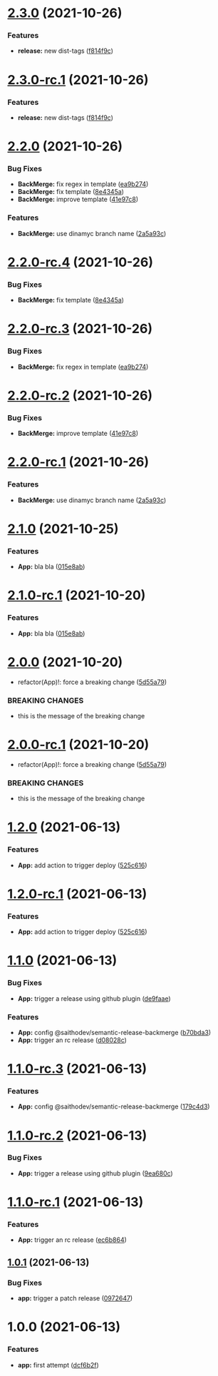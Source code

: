 # [2.3.0](https://github.com/eseceve/semantic-release-test/compare/v2.2.0...v2.3.0) (2021-10-26)


### Features

* **release:** new dist-tags ([f814f9c](https://github.com/eseceve/semantic-release-test/commit/f814f9c10d3f88c09050796bbdc79a4aeafcc624))

# [2.3.0-rc.1](https://github.com/eseceve/semantic-release-test/compare/v2.2.0...v2.3.0-rc.1) (2021-10-26)


### Features

* **release:** new dist-tags ([f814f9c](https://github.com/eseceve/semantic-release-test/commit/f814f9c10d3f88c09050796bbdc79a4aeafcc624))

# [2.2.0](https://github.com/eseceve/semantic-release-test/compare/v2.1.0...v2.2.0) (2021-10-26)


### Bug Fixes

* **BackMerge:** fix regex in template ([ea9b274](https://github.com/eseceve/semantic-release-test/commit/ea9b274e90af7c47aef54fca26f281811b337789))
* **BackMerge:** fix template ([8e4345a](https://github.com/eseceve/semantic-release-test/commit/8e4345ad23a201da2bad8faf7ff68f181bf15244))
* **BackMerge:** improve template ([41e97c8](https://github.com/eseceve/semantic-release-test/commit/41e97c8f2d4bff77f89311d3ed7a144b768d17c1))


### Features

* **BackMerge:** use dinamyc branch name ([2a5a93c](https://github.com/eseceve/semantic-release-test/commit/2a5a93cd116c2768685d41d4d7c60ab530657e1d))

# [2.2.0-rc.4](https://github.com/eseceve/semantic-release-test/compare/v2.2.0-rc.3...v2.2.0-rc.4) (2021-10-26)


### Bug Fixes

* **BackMerge:** fix template ([8e4345a](https://github.com/eseceve/semantic-release-test/commit/8e4345ad23a201da2bad8faf7ff68f181bf15244))

# [2.2.0-rc.3](https://github.com/eseceve/semantic-release-test/compare/v2.2.0-rc.2...v2.2.0-rc.3) (2021-10-26)


### Bug Fixes

* **BackMerge:** fix regex in template ([ea9b274](https://github.com/eseceve/semantic-release-test/commit/ea9b274e90af7c47aef54fca26f281811b337789))

# [2.2.0-rc.2](https://github.com/eseceve/semantic-release-test/compare/v2.2.0-rc.1...v2.2.0-rc.2) (2021-10-26)


### Bug Fixes

* **BackMerge:** improve template ([41e97c8](https://github.com/eseceve/semantic-release-test/commit/41e97c8f2d4bff77f89311d3ed7a144b768d17c1))

# [2.2.0-rc.1](https://github.com/eseceve/semantic-release-test/compare/v2.1.0...v2.2.0-rc.1) (2021-10-26)


### Features

* **BackMerge:** use dinamyc branch name ([2a5a93c](https://github.com/eseceve/semantic-release-test/commit/2a5a93cd116c2768685d41d4d7c60ab530657e1d))

# [2.1.0](https://github.com/eseceve/semantic-release-test/compare/v2.0.0...v2.1.0) (2021-10-25)


### Features

* **App:** bla bla ([015e8ab](https://github.com/eseceve/semantic-release-test/commit/015e8ab7b670f6264aec19c8d77c7ee4a3a8602e))

# [2.1.0-rc.1](https://github.com/eseceve/semantic-release-test/compare/v2.0.0...v2.1.0-rc.1) (2021-10-20)


### Features

* **App:** bla bla ([015e8ab](https://github.com/eseceve/semantic-release-test/commit/015e8ab7b670f6264aec19c8d77c7ee4a3a8602e))

# [2.0.0](https://github.com/eseceve/semantic-release-test/compare/v1.2.0...v2.0.0) (2021-10-20)


* refactor(App)!: force a breaking change ([5d55a79](https://github.com/eseceve/semantic-release-test/commit/5d55a79bd5c3d41bcef9ad2982c345ccc07bc697))


### BREAKING CHANGES

* this is the message of the breaking change

# [2.0.0-rc.1](https://github.com/eseceve/semantic-release-test/compare/v1.2.0...v2.0.0-rc.1) (2021-10-20)


* refactor(App)!: force a breaking change ([5d55a79](https://github.com/eseceve/semantic-release-test/commit/5d55a79bd5c3d41bcef9ad2982c345ccc07bc697))


### BREAKING CHANGES

* this is the message of the breaking change

# [1.2.0](https://github.com/eseceve/semantic-release-test/compare/v1.1.0...v1.2.0) (2021-06-13)


### Features

* **App:** add action to trigger deploy ([525c616](https://github.com/eseceve/semantic-release-test/commit/525c616cd8d90f465846fc8fce0b612c149efeaa))

# [1.2.0-rc.1](https://github.com/eseceve/semantic-release-test/compare/v1.1.0...v1.2.0-rc.1) (2021-06-13)


### Features

* **App:** add action to trigger deploy ([525c616](https://github.com/eseceve/semantic-release-test/commit/525c616cd8d90f465846fc8fce0b612c149efeaa))

# [1.1.0](https://github.com/eseceve/semantic-release-test/compare/v1.0.1...v1.1.0) (2021-06-13)


### Bug Fixes

* **App:** trigger a release using github plugin ([de9faae](https://github.com/eseceve/semantic-release-test/commit/de9faaec895fe25391ea5640cbdb2ce63e1cd0a5))


### Features

* **App:** config @saithodev/semantic-release-backmerge ([b70bda3](https://github.com/eseceve/semantic-release-test/commit/b70bda340a0c001c6c6513472e1da5a372bebdeb))
* **App:** trigger an rc release ([d08028c](https://github.com/eseceve/semantic-release-test/commit/d08028c401c8f3a25da56cdef30dcfc64a067c81))

# [1.1.0-rc.3](https://github.com/eseceve/semantic-release-test/compare/v1.1.0-rc.2...v1.1.0-rc.3) (2021-06-13)


### Features

* **App:** config @saithodev/semantic-release-backmerge ([179c4d3](https://github.com/eseceve/semantic-release-test/commit/179c4d39510c82369194ad88c7192373a7566a90))

# [1.1.0-rc.2](https://github.com/eseceve/semantic-release-test/compare/v1.1.0-rc.1...v1.1.0-rc.2) (2021-06-13)


### Bug Fixes

* **App:** trigger a release using github plugin ([9ea680c](https://github.com/eseceve/semantic-release-test/commit/9ea680ce5e324a9a9a377ac73ce2395dfe6ec09b))

# [1.1.0-rc.1](https://github.com/eseceve/semantic-release-test/compare/v1.0.1...v1.1.0-rc.1) (2021-06-13)


### Features

* **App:** trigger an rc release ([ec6b864](https://github.com/eseceve/semantic-release-test/commit/ec6b8649a930c83d574b5ee57aaf8c5d59eea445))

## [1.0.1](https://github.com/eseceve/semantic-release-test/compare/v1.0.0...v1.0.1) (2021-06-13)


### Bug Fixes

* **app:** trigger a patch release ([0972647](https://github.com/eseceve/semantic-release-test/commit/09726479e87df10664dc671880fdf9d7be5876d4))

# 1.0.0 (2021-06-13)


### Features

* **app:** first attempt ([dcf6b2f](https://github.com/eseceve/semantic-release-test/commit/dcf6b2f768a760e834ec97a564e767f4639864b1))
